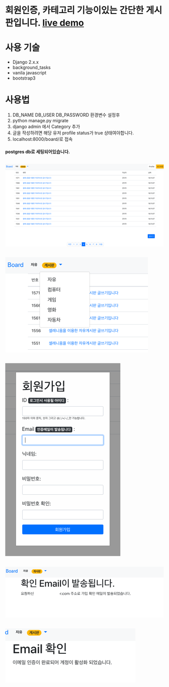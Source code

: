 회원인증, 카테고리 기능이있는 간단한 게시판입니다.
[live demo](https://www.rasbp.site/blog)
=======
사용 기술
=====
- Django 2.x.x
- background_tasks
- vanila javascript
- bootstrap3


 사용법
============
1. DB_NAME DB_USER DB_PASSWORD 환경변수 설정후
3. python manage.py migrate
4. django admin 에서 Category 추가
5. 글을 작성하려면 해당 유저 profile status가 true 상태여야합니다.
6. localhost:8000/board/로 접속

#### postgres db로 세팅되어있습니다.



![alt text](https://github.com/dizzyplay/djangoboard/blob/master/readme_image/1.png)
----
![alt text](https://github.com/dizzyplay/djangoboard/blob/master/readme_image/2.png)
----
![alt text](https://github.com/dizzyplay/djangoboard/blob/master/readme_image/3.png)
----
![alt text](https://github.com/dizzyplay/djangoboard/blob/master/readme_image/4.png)
----
![alt text](https://github.com/dizzyplay/djangoboard/blob/master/readme_image/5.png)
----
